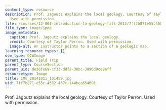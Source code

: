 ```yaml
---
content_type: resource
description: Prof. Jagoutz explains the local geology. Courtesy of Taylor Perron.
  Used with permission.
file: /courses/12-001-introduction-to-geology-fall-2013/7ff7b871e55c4582437c144bea654691_IMG_20141011_101459.jpg
file_type: image/jpeg
image_metadata:
  caption: Prof. Jagoutz explains the local geology.
  credit: Courtesy of Taylor Perron. Used with permission.
  image-alt: An instructor points to a section of a geologic map.
learning_resource_types: []
ocw_type: OCWImage
parent_title: Field Trip
parent_type: CourseSection
parent_uid: de36fe69-cf33-ddf2-38bc-3896d0ce9eff
resourcetype: Image
title: IMG_20141011_101459.jpg
uid: 7ff7b871-e55c-4582-437c-144bea654691
---
```

Prof. Jagoutz explains the local geology. Courtesy of Taylor Perron. Used with permission.

